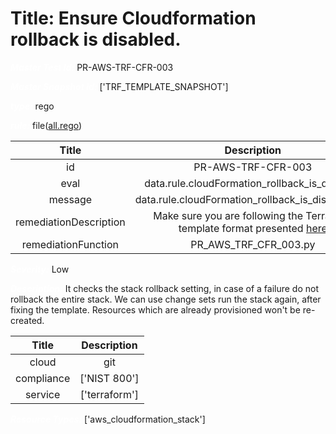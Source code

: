 



# Title: Ensure Cloudformation rollback is disabled.


***<font color="white">Master Test Id:</font>*** PR-AWS-TRF-CFR-003

***<font color="white">Master Snapshot Id:</font>*** ['TRF_TEMPLATE_SNAPSHOT']

***<font color="white">type:</font>*** rego

***<font color="white">rule:</font>*** file([all.rego])  
  
  
  
  

|Title|Description|
| :---: | :---: |
|id|PR-AWS-TRF-CFR-003|
|eval|data.rule.cloudFormation_rollback_is_disabled|
|message|data.rule.cloudFormation_rollback_is_disabled_err|
|remediationDescription|Make sure you are following the Terraform template format presented <a href='https://registry.terraform.io/providers/hashicorp/aws/latest/docs/resources/cloudformation_stack' target='_blank'>here</a>|
|remediationFunction|PR_AWS_TRF_CFR_003.py|


***<font color="white">Severity:</font>*** Low

***<font color="white">Description:</font>*** It checks the stack rollback setting, in case of a failure do not rollback the entire stack. We can use change sets run the stack again, after fixing the template. Resources which are already provisioned won't be re-created.  
  
  

|Title|Description|
| :---: | :---: |
|cloud|git|
|compliance|['NIST 800']|
|service|['terraform']|


***<font color="white">Resource Types:</font>*** ['aws_cloudformation_stack']


[all.rego]: https://github.com/prancer-io/prancer-compliance-test/tree/master/aws/terraform/all.rego
